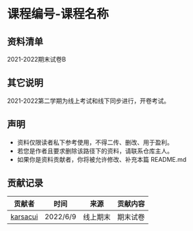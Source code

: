 # 课程编号-课程名称

## 资料清单

2021-2022期末试卷B

## 其它说明

2021-2022第二学期为线上考试和线下同步进行，开卷考试。

## 声明

- 资料仅限读者私下参考使用，不得二传、删改、用于盈利。
- 若您是作者且要求删除该路径下的资料，请联系仓库主人。
- 如果你是资料贡献者，你将被允许修改、补充本篇 README.md

## 贡献记录

| 贡献者 | 时间 | 来源 | 贡献内容 |
|:-----:|:----:|:----:|:-------:|
| [karsacui](https://github.com/karsacui) | 2022/6/9 | 线上期末 | 期末试卷 |

